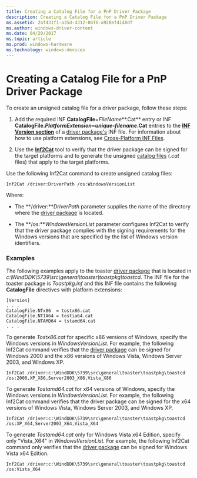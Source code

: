 ```yaml
---
title: Creating a Catalog File for a PnP Driver Package
description: Creating a Catalog File for a PnP Driver Package
ms.assetid: 2af431f1-a35d-4312-86f6-a928ef4148df
ms.author: windows-driver-content
ms.date: 04/20/2017
ms.topic: article
ms.prod: windows-hardware
ms.technology: windows-devices
---
```


# Creating a Catalog File for a PnP Driver Package


To create an unsigned catalog file for a driver package, follow these steps:

1.  Add the required INF **CatalogFile**=*FileName***.Cat** entry or INF **CatalogFile.***PlatformExtension*=*unique-filename***.Cat** entries to the [**INF Version section**](inf-version-section.md) of a [driver package's](driver-packages.md) INF file. For information about how to use platform extensions, see [Cross-Platform INF Files](cross-platform-inf-files.md).

2.  Use the [**Inf2Cat**](https://msdn.microsoft.com/library/windows/hardware/ff547089) tool to verify that the driver package can be signed for the target platforms and to generate the unsigned [catalog files](catalog-files.md) (*.cat* files) that apply to the target platforms.

Use the following Inf2Cat command to create unsigned catalog files:

```
Inf2Cat /driver:DriverPath /os:WindowsVersionList
```

Where:

-   The **/driver:***DriverPath* parameter supplies the name of the directory where the [driver package](driver-packages.md) is located.

-   The **/os:***WindowsVersionList* parameter configures Inf2Cat to verify that the driver package complies with the signing requirements for the Windows versions that are specified by the list of Windows version identifiers.

### Examples

The following examples apply to the toaster [driver package](driver-packages.md) that is located in *c:\\WindDDK\\5739\\src\\general\\toaster\\toastpkg\\toastcd*. The INF file for the toaster package is *Toastpkg.inf* and this INF file contains the following **CatalogFile** directives with platform extensions:

```
[Version]
. . .
CatalogFile.NTx86  = tostx86.cat
CatalogFile.NTIA64 = tostia64.cat
CatalogFile.NTAMD64 = tstamd64.cat
. . .
```

To generate *Tostx86.cat* for specific x86 versions of Windows, specify the Windows versions in *WindowsVersionList*. For example, the following Inf2Cat command verifies that the [driver package](driver-packages.md) can be signed for Windows 2000 and the x86 versions of Windows Vista, Windows Server 2003, and Windows XP.

```
Inf2Cat /driver:c:\WindDDK\5739\src\general\toaster\toastpkg\toastcd /os:2000,XP_X86,Server2003_X86,Vista_X86
```

To generate *Tostamd64.cat* for x64 versions of Windows, specify the Windows versions in *WindowsVersionList*. For example, the following Inf2Cat command verifies that the driver package can be signed for the x64 versions of Windows Vista, Windows Server 2003, and Windows XP.

```
Inf2Cat /driver:c:\WindDDK\5739\src\general\toaster\toastpkg\toastcd /os:XP_X64,Server2003_X64,Vista_X64
```

To generate *Tostamd64.cat* only for Windows Vista x64 Edition, specify only "Vista\_X64" in *WindowsVersionList.* For example, the following Inf2Cat command only verifies that the [driver package](driver-packages.md) can be signed for Windows Vista x64 Edition.

```
Inf2Cat /driver:c:\WindDDK\5739\src\general\toaster\toastpkg\toastcd /os:Vista_X64
```

 

 





